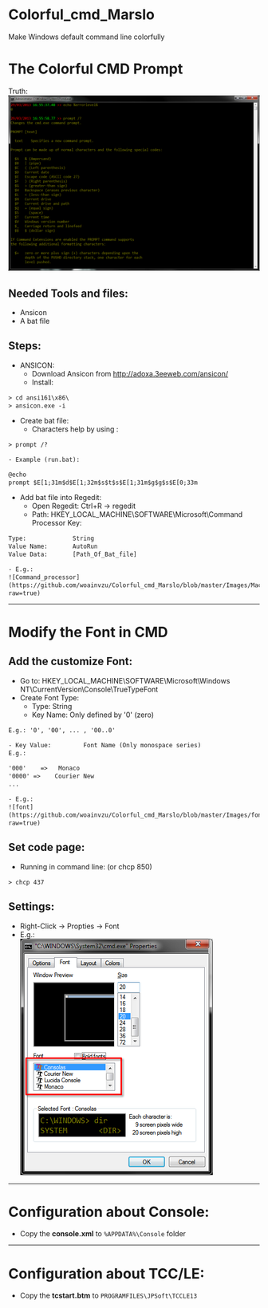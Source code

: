 Colorful_cmd_Marslo
===================

Make Windows default command line colorfully

# The Colorful CMD Prompt
Truth:  
![Truth](https://github.com/woainvzu/Colorful_cmd_Marslo/blob/master/Images/Truth.png?raw=true)

## Needed Tools and files:
  - Ansicon
  - A bat file

## Steps:
- ANSICON:
    - Download Ansicon from http://adoxa.3eeweb.com/ansicon/
    - Install:
<pre><code>> cd ansi161\x86\
> ansicon.exe -i
</code></pre>

- Create bat file:
    - Characters help by using :
<pre><code>> prompt /?
</code></pre>

    - Example (run.bat):
<pre><code>@echo
prompt $E[1;31m$d$E[1;32m$s$t$s$E[1;31m$g$g$s$E[0;33m
</code></pre>

- Add bat file into Regedit:
    - Open Regedit: Ctrl+R -> regedit
    - Path: HKEY_LOCAL_MACHINE\SOFTWARE\Microsoft\Command Processor
    Key:
<pre><code>Type:             String
Value Name:       AutoRun
Value Data:       [Path_Of_Bat_file]
</code></pre>
    - E.g.:   
    ![Command_processor](https://github.com/woainvzu/Colorful_cmd_Marslo/blob/master/Images/Machine_Command%20Processor.png?raw=true)

----------------------------
# Modify the Font in CMD

## Add the customize Font:
- Go to: HKEY_LOCAL_MACHINE\SOFTWARE\Microsoft\Windows NT\CurrentVersion\Console\TrueTypeFont
- Create Font Type:
    - Type:                  String
    - Key Name:       Only defined by '0' (zero)
<pre><code>E.g.: '0', '00', ... , '00..0'
</code></pre>
    - Key Value:         Font Name (Only monospace series)
    E.g.:
<pre><code>'000'    =>   Monaco
'0000' =>    Courier New
...
</code></pre>
    - E.g.:  
    ![font](https://github.com/woainvzu/Colorful_cmd_Marslo/blob/master/Images/font.png?raw=true)

## Set code page:
- Running in command line: (or chcp 850)
<pre><code>> chcp 437
</code></pre>

## Settings:
- Right-Click -> Propties -> Font
- E.g.:   
![propties](https://github.com/woainvzu/Colorful_cmd_Marslo/blob/master/Images/Propties.png?raw=true)


----------------------------
# Configuration about Console:
- Copy the **console.xml** to `%APPDATA%\Console` folder


----------------------------
# Configuration about TCC/LE:
- Copy the **tcstart.btm** to `PROGRAMFILES\JPSoft\TCCLE13`
